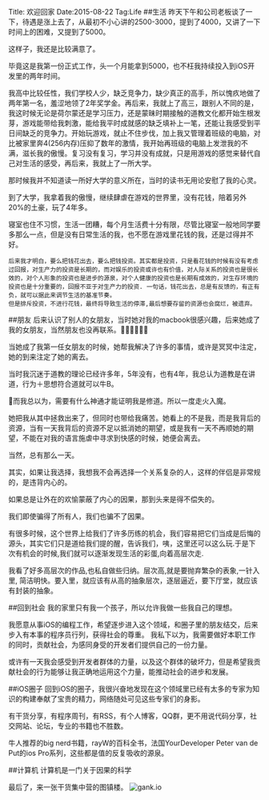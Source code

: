 Title: 欢迎回家
Date:2015-08-22
Tag:Life
##生活
昨天下午和公司老板谈了一下，待遇是涨上去了，从最初不小心讲的2500-3000，提到了4000，又讲了一下时间上的困难，又提到了5000。

这样子，我还是比较满意了。

毕竟这是我第一份正式工作，头一个月能拿到5000，也不枉我持续投入到iOS开发里的两年时间。

我高中比较任性，我们学校人少，缺乏竞争力，缺少真正的高手，所以愧疚地做了两年第一名，羞涩地领了2年奖学金。再后来，我就上了高三，跟别人不同的是，我这时候无论是荷尔蒙还是学习压力，还是蒙昧时期接触的道教文化都开始生根发芽，游戏能带给我刺激，能给我平时成就感的缺乏填补上一笔，还能让我感受到平日间缺乏的竞争力。开始玩游戏，就止不住步伐，加上我又管理着班级的电脑，对比被家里奔4(256内存)压抑了数年的激情，我开始再班级的电脑上发泄我的不满，滋长我的傲慢。复习没有复习，学习并没有成就，只是用游戏的感觉来替代自己对生活的感受，再后来，我就上了一所大学。

那时候我并不知道读一所好大学的意义所在，当时的读书无用论安慰了我的心灵。

到了大学，我拿着我的傲慢，继续肆虐在游戏的世界里，没有花钱，陪着另外20%的土豪，玩了4年多。

寝室也住不习惯，生活一团糟，每个月生活费十分有限，尽管比寝室一般地同学要多那么一点，但是没有日常生活的我，也不愿在游戏里花钱的我，还是过得并不好。

	后来我才明白，要么把钱花出去，要么把钱投资。其实都是投资，只是看花钱的时候有没有考虑过回报，对生产力的投资是长期的，而对娱乐的投资或许也有价值，对人际关系的投资也是很长效的，对个人形象的投资也是进步的源泉，对个人健康的投资也是长期有成效的，对生存环境的投资也是十分重要的，回报不亚于对生产力的投资. 一句话，钱花出去，总是有反馈的，有正有负，就可以据此来调节生活的基准节奏。
	但是排斥投资，不进行花钱，最终将导致生活的停滞,最后想要存留的资源也会腐烂，被遗弃。
##朋友
后来认识了别人的女朋友，当时她对我的macbook很感兴趣，后来她成了我的女朋友，当然朋友也没再联系。 

当她成了我第一任女朋友的时候，她帮我解决了许多的事情，或许是冥冥中注定，她的到来注定了她的离去。

当时我沉迷于道教的理论已经许多年，5年没有，也有4年，我总认为道教是在讲道，行为＋思想符合道就可以牛B。

而我总以为，需要有什么神通才能证明我是修道。所以一度走火入魔。

她把我从其中拯救出来了，但同时也带给我痛苦。她看上的不是我，而是我背后的资源，当有一天我背后的资源不足以抵消她的期望，或是我有一天不再顺她的期望，不能在对我的语言施虐中寻求到快感的时候，她便会离去。

当然，总有那么一天。

其实，如果让我选择，我想我不会再选择一个关系复杂的人，这样的伴侣是非常规的，是违背内心的。

如果总是让外在的欢愉蒙蔽了内心的因果，那到头来是得不偿失的。

我们即使骗得了所有人，我们也骗不了因果。


有很多时候，这个世界上给我们了许多历练的机会，我们容易把它们当成是后悔的源头，其实它们只是道给我们提的醒，告诉我们，咦，这里还可以这么玩.于是下次有机会的时候,我们就可以逐渐发现生活的彩蛋,向着高层次走.

我看了好多高层次的作品,也私自做些归纳。层次高,就是要抛弃繁杂的表象,一针入里,
简洁明快。要入里，就应该有从高的抽象层次，逐层逼近，要下厅堂，就应该有封装的抽象。

##回到社会
我的家里只有我一个孩子，所以允许我做一些我自己的理想。

我愿意从事iOS的编程工作，希望逐步进入这个领域，和圈子里的朋友结交，后来步入有本事的程序员行列，获得社会的尊重。
我私下以为，我需要做好本职工作的同时，贡献社会，为感同身受的开发者们提供自己的一份力量。

或许有一天我会感受到开发者群体的力量，以及这个群体的破坏力，但是希望我贡献社会的行为能够让我正确地运用这个力量，能推动社会的进步和发展。

##iOS圈子
回到iOS的圈子，我很兴奋地发现在这个领域里已经有太多的专家为知识的构建奉献了宝贵的精力，网络随处可见这些专家们的身影。

有干货分享，有程序周刊，有RSS，有个人博客，QQ群，更不用说代码分享，社交网站、论坛，专业的书籍也不胜数。

牛人推荐的big nerd书籍，rayW的百科全书，法国YourDeveloper Peter van de Put的ios Pro系列，这些都是值的反复吸收的源泉。

##计算机
计算机是一门关于因果的科学

最后了，来一张干货集中营的图镇楼。
![gank.io](http://ww3.sinaimg.cn/large/7a8aed7bgw1ev7o8srkp5j20gz0pfads.jpg)